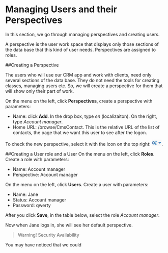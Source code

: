 # Managing Users and their Perspectives

In this section, we go through managing perspectives and creating users.

A perspective is the user work space that displays only those sections of the data base that this kind of user needs. Perspectives are assigned to roles.

##Creating a Perspective

The users who will use our CRM app and work with clients, need only several sections of the data base. They do not need the tools for creating classes, managing users etc. So, we will create a perspective for them that will show only their part of work.

On the menu on the left, click **Perspectives**, create a perspective with parameters:
   * Name: click **Add**. In the drop box, type *en* (localizaiton). On the right, type *Account manager*.
   * Home URL: /browse/CmsContact. This is the relative URL of the list of contacts, the page that we want this user to see after the logon.

To check the new perspective, select it with the icon on the top right: ![](UI-selecting-perspectives.jpg).

##Creating a User role and a User
On the menu on the left, click **Roles**. Create a role with parameters:
* Name: Account manager
* Perspective: Account manager

On the menu on the left, click **Users**. Create a user with parameters:
* Name: Jane
* Status: Account manager
* Password: qwerty

After you click **Save**, in the table below, select the role *Account manager*.

Now when Jane logs in, she will see her default perspective.

>Warning! 
Security
Availability 

You may have noticed that we could 

